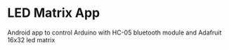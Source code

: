 # LED Matrix App
Android app to control Arduino with HC-05 bluetooth module and Adafruit 16x32 led matrix
